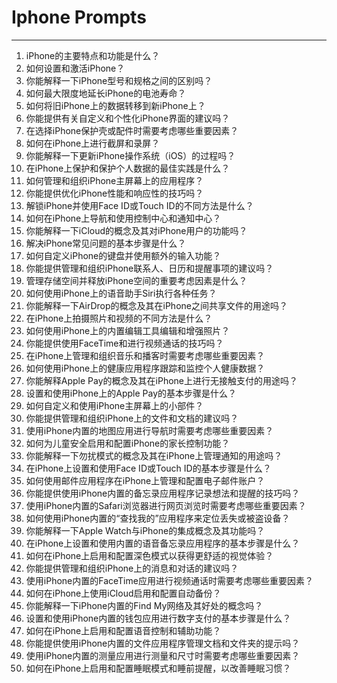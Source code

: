 # Iphone Prompts
---

1. iPhone的主要特点和功能是什么？
2. 如何设置和激活iPhone？
3. 你能解释一下iPhone型号和规格之间的区别吗？
4. 如何最大限度地延长iPhone的电池寿命？
5. 如何将旧iPhone上的数据转移到新iPhone上？
6. 你能提供有关自定义和个性化iPhone界面的建议吗？
7. 在选择iPhone保护壳或配件时需要考虑哪些重要因素？
8. 如何在iPhone上进行截屏和录屏？
9. 你能解释一下更新iPhone操作系统（iOS）的过程吗？
10. 在iPhone上保护和保护个人数据的最佳实践是什么？
11. 如何管理和组织iPhone主屏幕上的应用程序？
12. 你能提供优化iPhone性能和响应性的技巧吗？
13. 解锁iPhone并使用Face ID或Touch ID的不同方法是什么？
14. 如何在iPhone上导航和使用控制中心和通知中心？
15. 你能解释一下iCloud的概念及其对iPhone用户的功能吗？
16. 解决iPhone常见问题的基本步骤是什么？
17. 如何自定义iPhone的键盘并使用额外的输入功能？
18. 你能提供管理和组织iPhone联系人、日历和提醒事项的建议吗？
19. 管理存储空间并释放iPhone空间的重要考虑因素是什么？
20. 如何使用iPhone上的语音助手Siri执行各种任务？
21. 你能解释一下AirDrop的概念及其在iPhone之间共享文件的用途吗？
22. 在iPhone上拍摄照片和视频的不同方法是什么？
23. 如何使用iPhone上的内置编辑工具编辑和增强照片？
24. 你能提供使用FaceTime和进行视频通话的技巧吗？
25. 在iPhone上管理和组织音乐和播客时需要考虑哪些重要因素？
26. 如何使用iPhone上的健康应用程序跟踪和监控个人健康数据？
27. 你能解释Apple Pay的概念及其在iPhone上进行无接触支付的用途吗？
28. 设置和使用iPhone上的Apple Pay的基本步骤是什么？
29. 如何自定义和使用iPhone主屏幕上的小部件？
30. 你能提供管理和组织iPhone上的文件和文档的建议吗？
31. 使用iPhone内置的地图应用进行导航时需要考虑哪些重要因素？
32. 如何为儿童安全启用和配置iPhone的家长控制功能？
33. 你能解释一下勿扰模式的概念及其在iPhone上管理通知的用途吗？
34. 在iPhone上设置和使用Face ID或Touch ID的基本步骤是什么？
35. 如何使用邮件应用程序在iPhone上管理和配置电子邮件账户？
36. 你能提供使用iPhone内置的备忘录应用程序记录想法和提醒的技巧吗？
37. 使用iPhone内置的Safari浏览器进行网页浏览时需要考虑哪些重要因素？
38. 如何使用iPhone内置的“查找我的”应用程序来定位丢失或被盗设备？
39. 你能解释一下Apple Watch与iPhone的集成概念及其功能吗？
40. 在iPhone上设置和使用内置的语音备忘录应用程序的基本步骤是什么？
41. 如何在iPhone上启用和配置深色模式以获得更舒适的视觉体验？
42. 你能提供管理和组织iPhone上的消息和对话的建议吗？
43. 使用iPhone内置的FaceTime应用进行视频通话时需要考虑哪些重要因素？
44. 如何在iPhone上使用iCloud启用和配置自动备份？
45. 你能解释一下iPhone内置的Find My网络及其好处的概念吗？
46. 设置和使用iPhone内置的钱包应用进行数字支付的基本步骤是什么？
47. 如何在iPhone上启用和配置语音控制和辅助功能？
48. 你能提供使用iPhone内置的文件应用程序管理文档和文件夹的提示吗？
49. 使用iPhone内置的测量应用进行测量和尺寸时需要考虑哪些重要因素？
50. 如何在iPhone上启用和配置睡眠模式和睡前提醒，以改善睡眠习惯？